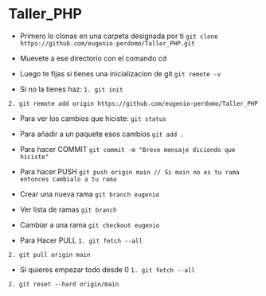 # Taller_PHP
- Primero lo clonas en una carpeta designada por ti
`git clone https://github.com/eugenio-perdomo/Taller_PHP.git`

- Muevete a ese directorio con el comando cd

- Luego te fijas si tienes una inicializacion de git
`git remote -v`

- Si no la tienes haz:
`1. git init`

`2. git remote add origin https://github.com/eugenio-perdomo/Taller_PHP`

- Para ver los cambios que hiciste:
`git status`

- Para añadir a un paquete esos cambios
`git add .`

- Para hacer COMMIT
`git commit -m "Breve mensaje diciendo que hiciste"`

- Para hacer PUSH
`git push origin main // Si main no es tu rama entonces cambialo a tu rama`

- Crear una nueva rama
`git branch eugenio`

- Ver lista de ramas
`git branch`

- Cambiar a una rama
`git checkout eugenio`

- Para Hacer PULL
`1. git fetch --all`

`2. git pull origin main`

- Si quieres empezar todo desde 0
`1. git fetch --all`

`2. git reset --hard origin/main`

